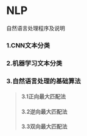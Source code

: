 # NLP
自然语言处理程序及说明
### 1.CNN文本分类
### 2.机器学习文本分类
### 3.自然语言处理的基础算法
>#### 3.1正向最大匹配法
>#### 3.2逆向最大匹配法
>#### 3.3双向最大匹配法

